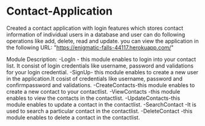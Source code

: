# Contact-Application
Created a contact application with login features which stores contact information of individual users in a database and user can do following operations like add, delete, read and update.
you can view the application in the following URL: "https://enigmatic-falls-44117.herokuapp.com/"

Module Description:
-LogIn - this module enables to login into your contact list. It consist of login credentials like username, password and validations for your login credential.
-SignUp- this module enables to create a new user in the application.It cosist of credentials like username, password and confirmpassword and validations.
-CreateContacts-this module enables to create a new contact to your contactlist.
-ViewContacts  -this module enables to view the contacts in the contactlist.
-UpdateContacts-this module enables to update a contact in the contactlist.
-SearchContact -It is used to search a particular contact in the contactlist.
-DeleteContact -this module enables to delete a contact in the contactlist.
